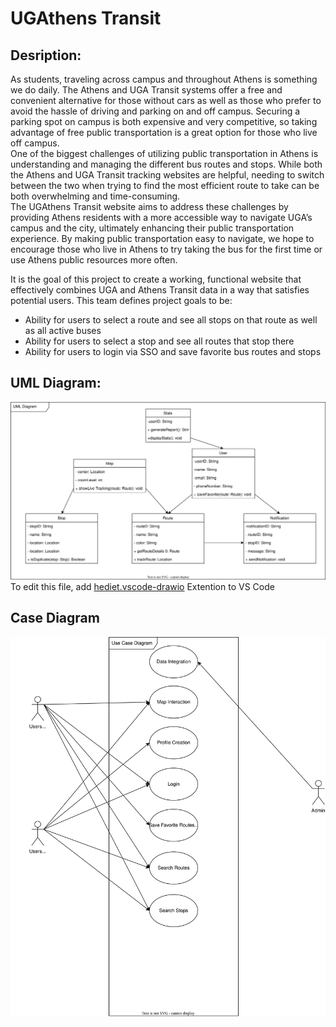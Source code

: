 # UGAthens Transit

## Desription:

As students, traveling across campus and throughout Athens is something we do daily. The Athens and UGA Transit systems offer a free and convenient alternative for those without cars as well as those who prefer to avoid the hassle of driving and parking on and off campus. Securing a parking spot on campus is both expensive and very competitive, so taking advantage of free public transportation is a great option for those who live off campus. <br>
One of the biggest challenges of utilizing public transportation in Athens is understanding and managing the different bus routes and stops. While both the Athens and UGA Transit tracking websites are helpful, needing to switch between the two when trying to find the most efficient route to take can be both overwhelming and time-consuming. <br>
The UGAthens Transit website aims to address these challenges by providing Athens residents with a more accessible way to navigate UGA’s campus and the city, ultimately enhancing their public transportation experience. By making public transportation easy to navigate, we hope to encourage those who live in Athens to try taking the bus for the first time or use Athens public resources more often. <br>

It is the goal of this project to create a working, functional website that effectively combines UGA and Athens Transit data in a way that satisfies potential users.
This team defines project goals to be:

- Ability for users to select a route and see all stops on that route as well as all active buses
- Ability for users to select a stop and see all routes that stop there
- Ability for users to login via SSO and save favorite bus routes and stops

## UML Diagram:

![UML Diagram](UML_Diagram.drawio.svg)
To edit this file, add [hediet.vscode-drawio](https://marketplace.visualstudio.com/items?itemName=hediet.vscode-drawio) Extention to VS Code

## Case Diagram

![Case Diagram](Use_Case_Diagram.drawio.svg)
